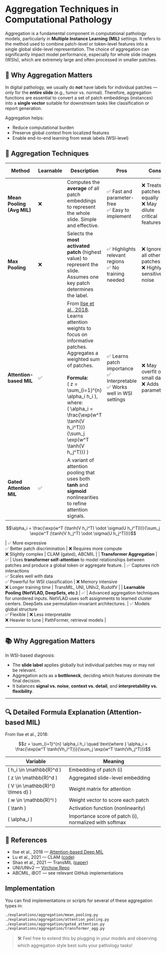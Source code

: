# Aggregation Techniques in Computational Pathology

Aggregation is a fundamental component in computational pathology models, particularly in **Multiple Instance Learning (MIL)** settings. It refers to the method used to combine patch-level or token-level features into a single global slide-level representation. The choice of aggregation can significantly impact model performance, especially for whole slide images (WSIs), which are extremely large and often processed in smaller patches.

## 📌 Why Aggregation Matters

In digital pathology, we usually do **not** have labels for individual patches — only for the **entire slide** (e.g., tumor vs. normal). Therefore, aggregation functions are essential to convert a set of patch embeddings (instances) into a **single vector** suitable for downstream tasks like classification or report generation.

Aggregation helps:
- Reduce computational burden
- Preserve global context from localized features
- Enable end-to-end learning from weak labels (WSI-level)

## 🧠 Aggregation Techniques

| **Method** | **Learnable** | **Description** | **Pros** | **Cons** | **Example Models** |
|------------|---------------|-----------------|----------|----------|---------------------|
| **Mean Pooling (Avg MIL)** | ❌ | Computes the **average** of all patch embeddings to represent the whole slide. Simple and effective. | ✅ Fast and parameter-free<br>✅ Easy to implement | ❌ Treats all patches equally<br>❌ May dilute critical features | ViT (baseline), CLAM (avg variant) |
| **Max Pooling** | ❌ | Selects the **most activated patch** (highest value) to represent the slide. Assumes one key patch determines the label. | ✅ Highlights relevant regions<br>✅ No training needed | ❌ Ignores all other patches<br>❌ Highly sensitive to noise | DeepMIL |
| **Attention-based MIL** | ✅ | From [Ilse et al., 2018](https://arxiv.org/abs/1802.04712). Learns attention weights to focus on informative patches. Aggregates a weighted sum of patches. <br><br>**Formula:**<br>\( z = \sum_{i=1}^{n} \alpha_i h_i \), where:<br>\( \alpha_i = \frac{\exp(w^T \tanh(V h_i^T))}{\sum_j \exp(w^T \tanh(V h_j^T))} \) | ✅ Learns patch importance<br>✅ Interpretable<br>✅ Works well in WSI settings | ❌ May overfit on small data<br>❌ Adds parameters | CLAM, TransMIL, iBOT |
| **Gated Attention MIL** | ✅ | A variant of attention pooling that uses both **tanh** and **sigmoid** nonlinearities to refine attention signals. 
 
```math  
\alpha_i = \frac{\exp(w^T (\tanh(V h_i^T) \odot \sigma(U h_i^T)))}{\sum_j \exp(w^T (\tanh(V h_j^T) \odot \sigma(U h_j^T)))}
```
| ✅ More expressive<br>✅ Better patch discrimination | ❌ Requires more compute<br>❌ Slightly complex | CLAM (gated), ABCMIL |
| **Transformer Aggregation** | ✅ | Uses **transformer self-attention** to model relationships between patches and produce a global token or aggregate feature. | ✅ Captures rich interactions<br>✅ Scales well with data<br>✅ Powerful for WSI classification | ❌ Memory intensive<br>❌ Longer training time | TransMIL, UNI, UNIv2, RudolfV |
| **Learnable Pooling (NetVLAD, DeepSets, etc.)** | ✅ | Advanced aggregation techniques for unordered inputs. NetVLAD uses soft assignments to learned cluster centers. DeepSets use permutation-invariant architectures. | ✅ Models global structure<br>✅ Flexible | ❌ Less interpretable<br>❌ Heavier to tune | PathFormer, retrieval models |

---

## 📚 Why Aggregation Matters

In WSI-based diagnosis:
- The **slide label** applies globally but individual patches may or may not be relevant.
- Aggregation acts as a **bottleneck**, deciding which features dominate the final decision.
- It balances **signal vs. noise**, **context vs. detail**, and **interpretability vs. flexibility**.

---

## 🔍 Detailed Formula Explanation (Attention-based MIL)

From Ilse et al., 2018:

``` math
z = \sum_{i=1}^{n} \alpha_i h_i \quad \text{where } \alpha_i = \frac{\exp(w^T \tanh(Vh_i^T))}{\sum_j \exp(w^T \tanh(Vh_j^T))}
```

| Variable | Meaning |
|--------|---------|
| \( h_i \in \mathbb{R}^d \) | Embedding of patch \(i\) |
| \( z \in \mathbb{R}^d \) | Aggregated slide-level embedding |
| \( V \in \mathbb{R}^{l \times d} \) | Weight matrix for attention |
| \( w \in \mathbb{R}^l \) | Weight vector to score each patch |
| \( \tanh \) | Activation function (nonlinearity) |
| \( \alpha_i \) | Importance score of patch \(i\), normalized with softmax |


## 📂 References

- Ilse et al., 2018 — [Attention-based Deep MIL](https://arxiv.org/abs/1802.04712)
- Lu et al., 2021 — CLAM ([code](https://github.com/mahmoodlab/CLAM))
- Shao et al., 2021 — TransMIL ([paper](https://arxiv.org/abs/2106.00908))
- UNI/UNIv2 — [Virchow Repo](https://github.com/BatsResearch/Virchow)
- ABCMIL, iBOT — see relevant GitHub implementations

## Implementation

You can find implementations or scripts for several of these aggregation types in:
``` bash
./explanations/aggregation/mean_pooling.py
./explanations/aggregation/attention_pooling.py
./explanations/aggregation/gated_attention.py
./explanations/aggregation/transformer_agg.py
```

> 🛠️ Feel free to extend this by plugging in your models and observing which aggregation style best suits your pathology tasks!
